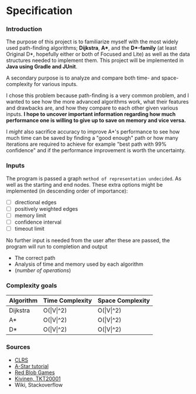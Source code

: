# Specification

### Introduction
The purpose of this project is to familiarize myself with the most widely used
path-finding algorithms; **Dijkstra**, **A\***, and the **D\*-family** (at least
Original D\*, hopefully either or both of Focused and Lite) as well as the data
structures needed to implement them. This project will be implemented in
**Java using Gradle and JUnit**.

A secondary purpose is to analyze and compare both time- and space-complexity
for various inputs.

I chose this problem because path-finding is a very common problem, and I wanted
to see how the more advanced algorithms work, what their features and drawbacks
are, and how they compare to each other given various inputs. **I hope to
uncover important information regarding how much performance one is willing to
give up to save on memory and vice versa.**

I *might* also sacrifice accuracy to improve A\*'s performance to see how much
time can be saved by finding a "good enough" path or how many iterations are
required to achieve for example "best path with 99% confidence" and if the
performance improvement is worth the uncertainty.

### Inputs
The program is passed a graph `method of representation undecided`. As well as
the starting and end nodes. These extra options might be implemented
(in descending order of importance):
- [ ] directional edges
- [ ] positively weighted edges
- [ ] memory limit
- [ ] confidence interval
- [ ] timeout limit

No further input is needed from the user after these are passed, the program
will run to completion and output
* The correct path
* Analysis of time and memory used by each algorithm
* (*number of operations*)

### Complexity goals
Algorithm | Time Complexity | Space Complexity
----------|-----------------|-----------------
Dijkstra | O(\|V\|^2) | O(\|V\|^2)
A\* | O(\|V\|^2) | O(\|V\|^2)
D\* | O(\|V\|^2) | O(\|V\|^2)

### Sources
* [CLRS](http://ressources.unisciel.fr/algoprog/s00aaroot/aa00module1/res/%5BCormen-AL2011%5DIntroduction_To_Algorithms-A3.pdf)
* [A-Star tutorial](http://web.mit.edu/eranki/www/tutorials/search/)
* [Red Blob Games](https://www.redblobgames.com/)
* [Kivinen, TKT20001](https://moodle.helsinki.fi/pluginfile.php/1726667/mod_resource/content/15/tira.pdf)
* Wiki, Stackoverflow
